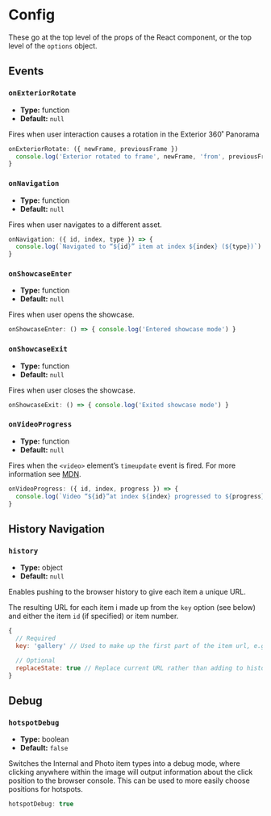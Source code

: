 # Config

These go at the top level of the props of the React component, or the top level of the `options` object.

## Events

### `onExteriorRotate`

- **Type:** function
- **Default:** `null`

Fires when user interaction causes a rotation in the Exterior 360˚ Panorama

```js
onExteriorRotate: ({ newFrame, previousFrame })
  console.log('Exterior rotated to frame', newFrame, 'from', previousFrame)
}
```

### `onNavigation`

- **Type:** function
- **Default:** `null`

Fires when user navigates to a different asset.

```js
onNavigation: ({ id, index, type }) => {
  console.log(`Navigated to “${id}” item at index ${index} (${type})`)
}
```

### `onShowcaseEnter`

- **Type:** function
- **Default:** `null`

Fires when user opens the showcase.

```js
onShowcaseEnter: () => { console.log('Entered showcase mode') }
```

### `onShowcaseExit`

- **Type:** function
- **Default:** `null`

Fires when user closes the showcase.

```js
onShowcaseExit: () => { console.log('Exited showcase mode') }
```

### `onVideoProgress`

- **Type:** function
- **Default:** `null`

Fires when the `<video>` element’s `timeupdate` event is fired. For more information see [MDN](https://developer.mozilla.org/en-US/docs/Web/API/HTMLMediaElement/timeupdate_event).

```js
onVideoProgress: ({ id, index, progress }) => {
  console.log(`Video “${id}”at index ${index} progressed to ${progress} seconds`)
}
```

## History Navigation

### `history`

- **Type:** object
- **Default:** `null`

Enables pushing to the browser history to give each item a unique URL.

The resulting URL for each item i made up from the `key` option (see below) and
either the item `id` (if specified) or item number.

```js
{
  // Required
  key: 'gallery' // Used to make up the first part of the item url, e.g. /gallery/dashboard

  // Optional
  replaceState: true // Replace current URL rather than adding to history
}
```

## Debug

### `hotspotDebug`

- **Type:** boolean
- **Default:** `false`

Switches the Internal and Photo item types into a debug mode, where clicking
anywhere within the image will output information about the click position to the
browser console. This can be used to more easily choose positions for hotspots.

```js
hotspotDebug: true
```
